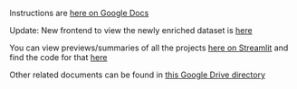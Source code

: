 Instructions are [here on Google Docs](https://docs.google.com/document/d/1M1C-ya0WQ1eEZpSMYB4ccLGJ8ctHM4kKZhkU0vxxO9Q/edit?tab=t.0#heading=h.yyqjou9klunq)

Update: New frontend to view the newly enriched dataset is [here](https://nwspk.github.io/political-awards-2025/)

You can view previews/summaries of all the projects [here on Streamlit](https://political-tech-awards-2025.streamlit.app/) and find the code for that [here](https://github.com/simonwisdom/political-tech-awards-2025)

Other related documents can be found in [this Google Drive directory](https://drive.google.com/drive/folders/1z8ATKiTcY545uNYLH_mSdopF6UNMH2Q8)

